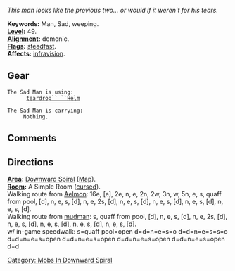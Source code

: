 *This man looks like the previous two... or would if it weren't for his
tears.*

**Keywords:** Man, Sad, weeping.  
**[Level](Level "wikilink"):** 49.  
**[Alignment](Alignment "wikilink"):** demonic.  
**[Flags](:Category:_Mob_Types "wikilink"):**
[steadfast](Sentinel_Mobs "wikilink").  
**Affects:** [infravision](Infravision "wikilink").  

## Gear

`The Sad Man is using:`  
<worn on head>`      `[`teardrop`` ``Helm`](Teardrop_Helm "wikilink")

`The Sad Man is carrying:`  
`     Nothing.`

## Comments

## Directions

**[Area](:Category:_Areas "wikilink"):** [Downward
Spiral](:Category:_Downward_Spiral "wikilink")
([Map](Downward_Spiral_Map "wikilink")).  
**[Room](:Category:_Rooms "wikilink"):** A Simple Room
([cursed](Cursed_Rooms "wikilink")).  
Walking route from [Aelmon](Aelmon "wikilink"): 16e, \[e\], 2e, n, e,
2n, 2w, 3n, w, 5n, e, s, quaff from pool, \[d\], n, e, s, \[d\], n, e,
2s, \[d\], n, e, s, \[d\], n, e, s, \[d\], n, e, s, \[d\], n, e, s,
\[d\].  
Walking route from [mudman](Mudman "wikilink"): s, quaff from pool,
\[d\], n, e, s, \[d\], n, e, 2s, \[d\], n, e, s, \[d\], n, e, s, \[d\],
n, e, s, \[d\], n, e, s, \[d\].  
w/ in-game speedwalk: s=quaff pool=open d=d=n=e=s=o d=d=n=e=s=s=o
d=d=n=e=s=open d=d=n=e=s=open d=d=n=e=s=open d=d=n=e=s=open d=d  

[Category: Mobs In Downward
Spiral](Category:_Mobs_In_Downward_Spiral "wikilink")
